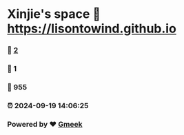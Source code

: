 # Xinjie's space :link: https://lisontowind.github.io 
### :page_facing_up: [2](https://lisontowind.github.io/tag.html) 
### :speech_balloon: 1 
### :hibiscus: 955 
### :alarm_clock: 2024-09-19 14:06:25 
### Powered by :heart: [Gmeek](https://github.com/Meekdai/Gmeek)
